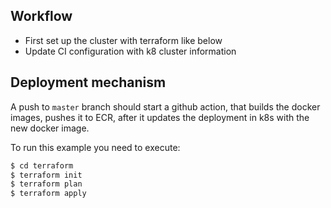 ## Workflow
- First set up the cluster with terraform like below
- Update CI configuration with k8 cluster information
  
## Deployment mechanism
A push to `master` branch should start a github action, that builds the docker images, pushes it to ECR, after it updates the deployment in k8s with the new docker image.


To run this example you need to execute:

```bash
$ cd terraform
$ terraform init
$ terraform plan
$ terraform apply
```